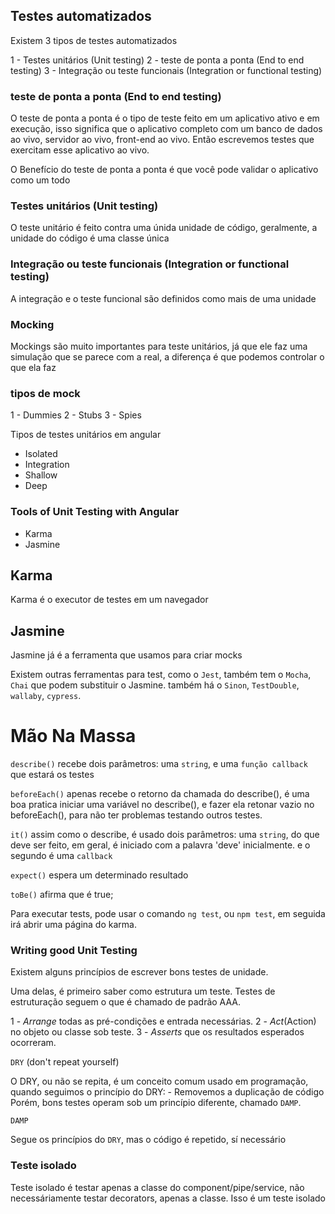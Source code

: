 ## Testes automatizados 
Existem 3 tipos de testes automatizados

1 - Testes unitários (Unit testing)
2 - teste de ponta a ponta (End to end testing)
3 - Integração ou teste funcionais (Integration or functional testing)

### teste de ponta a ponta (End to end testing)

O teste de ponta a ponta é o tipo de teste feito em um aplicativo ativo e em execução, 
isso significa que o aplicativo completo com um banco de dados ao vivo, servidor ao vivo, front-end ao vivo.
Então escrevemos testes que exercitam esse aplicativo ao vivo.

O Benefício do teste de ponta a ponta é que você pode validar o aplicativo como um todo

### Testes unitários (Unit testing)

O teste unitário é feito contra uma únida unidade de código, geralmente, a unidade do código é uma 
classe única

### Integração ou teste funcionais (Integration or functional testing)

A integração e o teste funcional são definidos como mais de uma unidade

### Mocking

Mockings são muito importantes para teste unitários, já que ele faz uma simulação que se parece com a real,
a diferença é que podemos controlar o que ela faz

### tipos de mock

1 - Dummies
2 - Stubs
3 - Spies

Tipos de testes unitários em angular

- Isolated
- Integration
 - Shallow
 - Deep

### Tools of Unit Testing with Angular

- Karma
- Jasmine

## Karma
Karma é o executor de testes em um navegador

## Jasmine
Jasmine já é a ferramenta que usamos para criar mocks

Existem outras ferramentas para test,  como o `Jest`, também tem o `Mocha`, `Chai` que podem substituir o Jasmine.
também há o `Sinon`, `TestDouble`, `wallaby`, `cypress`.

# Mão Na Massa

`describe()` recebe dois parâmetros: uma `string`, e uma `função callback` que estará os testes

`beforeEach()` apenas recebe o retorno da chamada do describe(), é uma boa pratica iniciar uma variável no 
describe(), e fazer ela retonar vazio no beforeEach(), para não ter problemas testando outros testes.

`it()` assim como o describe, é usado dois parâmetros: uma `string`, do que deve ser feito, em geral, é iniciado com a 
palavra 'deve' inicialmente. e o segundo é uma `callback`

`expect()` espera um determinado resultado

`toBe()` afirma que é true;

Para executar tests, pode usar o comando `ng test`, ou `npm test`, em seguida irá abrir uma página do karma.

### Writing good Unit Testing

Existem alguns princípios de escrever bons testes de unidade.

Uma delas, é primeiro saber como estrutura um teste. Testes de estruturação seguem o que é chamado de padrão AAA.

1 - _Arrange_ todas as pré-condições e entrada necessárias.
2 - _Act_(Action) no objeto ou classe sob teste.
3 - _Asserts_ que os resultados esperados ocorreram.

`DRY` (don't repeat yourself)

O DRY, ou não se repita, é um conceito comum usado em programação, quando seguimos o princípio do DRY:
    - Removemos a duplicação de código
Porém, bons testes operam sob um princípio diferente, chamado `DAMP`.

`DAMP`

Segue os princípios do `DRY`, mas o código é repetido, sí necessário  

### Teste isolado

Teste isolado é testar apenas a classe do component/pipe/service, não necessáriamente testar decorators, apenas
a classe. Isso é um teste isolado